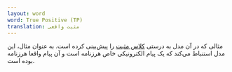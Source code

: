 ```yaml
---
layout: word
word: True Positive (TP)
translation: مثبت واقعی
---
```


مثالی که در آن مدل به درستی [کلاس مثبت](/P/positive_class.md) را پیش‌بینی کرده است. به عنوان مثال، این مدل استنباط می‌کند که یک پیام الکترونیکی خاص هرزنامه است و آن پیام واقعا هرزنامه بوده است.
